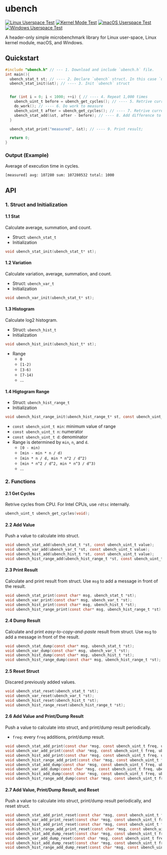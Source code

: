 # ubench

[![Linux Userspace Test](https://github.com/Pusnow/ubench/actions/workflows/linux-test.yml/badge.svg)](https://github.com/Pusnow/ubench/actions/workflows/linux-test.yml)
[![Kernel Mode Test](https://github.com/Pusnow/ubench/actions/workflows/kernel-test.yml/badge.svg)](https://github.com/Pusnow/ubench/actions/workflows/kernel-test.yml)
[![macOS Userspace Test](https://github.com/Pusnow/ubench/actions/workflows/macos-test.yml/badge.svg)](https://github.com/Pusnow/ubench/actions/workflows/macos-test.yml)
[![Windows Userspace Test](https://github.com/Pusnow/ubench/actions/workflows/windows-test.yml/badge.svg)](https://github.com/Pusnow/ubench/actions/workflows/windows-test.yml)

A header-only simple microbenchmark library for Linux user-space, Linux kernel module, macOS, and Windows.

## Quickstart

```c
#include "ubench.h" // --- 1. Download and include `ubench.h` file.
int main(){
  ubench_stat_t st; // ---- 2. Declare `ubench` struct. In this case `ubench_stat_t`.
  ubench_stat_init(&st); // ---- 3. Init `ubench` struct


  for (int i = 0; i < 1000; ++i) { // ---- 4. Repeat 1,000 times
    ubench_uint_t before = ubench_get_cycles(); // ---- 5. Retrive current cycles
    do_work(); // ---- 6. Do work to measure
    ubench_uint_t after = ubench_get_cycles(); // ---- 7. Retrive current cycles
    ubench_stat_add(&st, after - before); // ---- 8. Add difference to `st`
  }

  ubench_stat_print("measured", &st); // ---- 9. Print result;

  return 0;
}
```

### Output (Example)

Average of execution time in cycles.

```
[measured] avg: 107280 sum: 107280532 total: 1000
```

## API

### 1. Struct and Initialization

#### 1.1 Stat

Calculate average, summation, and count.

* Struct: `ubench_stat_t`
* Initialization

```c
void ubench_stat_init(ubench_stat_t* st);
```

#### 1.2 Variation

Calculate variation, average, summation, and count.

* Struct: `ubench_var_t`
* Initialization

```c
void ubench_var_init(ubench_stat_t* st);
```

#### 1.3 Histogram

Calculate log2 histogram.

* Struct: `ubench_hist_t`
* Initialization

```c
void ubench_hist_init(ubench_hist_t* st);
```

* Range
  * `0`
  * `[1-2)`
  * `[3-6)`
  * `[7-14)`
  * ...

#### 1.4 Higtogram Range

* Struct: `ubench_hist_range_t`
* Initialization

```c
void ubench_hist_range_init(ubench_hist_range_t* st, const ubench_uint_t min, const ubench_uint_t n, const ubench_uint_t d);
```

* `const ubench_uint_t min`: minimum value of range
* `const ubench_uint_t n`: numerator
* `const ubench_uint_t d`: denominator
* Range is determined by `min`, `n`, and `d`.
  * `[0 - min)`
  * `[min - min * n / d)`
  * `[min * n / d, min * n^2 / d^2)`
  * `[min * n^2 / d^2, min * n^3 / d^3)`
  * ...

### 2. Functions

#### 2.1 Get Cycles

Retrive cycles from CPU. For Intel CPUs, use `rdtsc` internally.

```c
ubench_uint_t ubench_get_cycles(void);
```

#### 2.2 Add Value

Push a value to calculate into struct.

```c
void ubench_stat_add(ubench_stat_t *st, const ubench_uint_t value);
void ubench_var_add(ubench_var_t *st, const ubench_uint_t value);
void ubench_hist_add(ubench_hist_t *st, const ubench_uint_t value);
void ubench_hist_range_add(ubench_hist_range_t *st, const ubench_uint_t value);
```

#### 2.3 Print Result

Calculate and print result from struct. Use `msg` to add a message in front of the result.

```c
void ubench_stat_print(const char* msg, ubench_stat_t *st);
void ubench_var_print(const char* msg, ubench_var_t *st);
void ubench_hist_print(const char* msg, ubench_hist_t *st);
void ubench_hist_range_print(const char* msg, ubench_hist_range_t *st);
```

#### 2.4 Dump Result

Calculate and print *easy-to-copy-and-paste* result from struct. Use `msg` to add a message in front of the result.

```c
void ubench_stat_dump(const char* msg, ubench_stat_t *st);
void ubench_var_dump(const char* msg, ubench_var_t *st);
void ubench_hist_dump(const char* msg, ubench_hist_t *st);
void ubench_hist_range_dump(const char* msg, ubench_hist_range_t *st);
```

#### 2.5 Reset Struct

Discared previously added values.

```c
void ubench_stat_reset(ubench_stat_t *st);
void ubench_var_reset(ubench_var_t *st);
void ubench_hist_reset(ubench_hist_t *st);
void ubench_hist_range_reset(ubench_hist_range_t *st);
```

#### 2.6 Add Value and Print/Dump Result

Push a value to calculate into struct, and print/dump result periodically.

* `freq`: every `freq` additions, print/dump result.

```c
void ubench_stat_add_print(const char *msg, const ubench_uint_t freq, ubench_stat_t *st, const ubench_uint_t value);
void ubench_var_add_print(const char *msg, const ubench_uint_t freq, ubench_var_t *st, const ubench_uint_t value);
void ubench_hist_add_print(const char *msg, const ubench_uint_t freq, ubench_hist_t *st, const ubench_uint_t value);
void ubench_hist_range_add_print(const char *msg, const ubench_uint_t freq, ubench_hist_range_t *st, const ubench_uint_t value);
void ubench_stat_add_dump(const char *msg, const ubench_uint_t freq, ubench_stat_t *st, const ubench_uint_t value);
void ubench_var_add_dump(const char *msg, const ubench_uint_t freq, ubench_var_t *st, const ubench_uint_t value);
void ubench_hist_add_dump(const char *msg, const ubench_uint_t freq, ubench_hist_t *st, const ubench_uint_t value);
void ubench_hist_range_add_dump(const char *msg, const ubench_uint_t freq, ubench_hist_range_t *st, const ubench_uint_t value);
```

#### 2.7 Add Value, Print/Dump Result, and Reset

Push a value to calculate into struct, print/dump result periodically, and reset struct.

```c
void ubench_stat_add_print_reset(const char *msg, const ubench_uint_t freq, ubench_stat_t *st, const ubench_uint_t value);
void ubench_var_add_print_reset(const char *msg, const ubench_uint_t freq, ubench_var_t *st, const ubench_uint_t value);
void ubench_hist_add_print_reset(const char *msg, const ubench_uint_t freq, ubench_hist_t *st, const ubench_uint_t value);
void ubench_hist_range_add_print_reset(const char *msg, const ubench_uint_t freq, ubench_hist_range_t *st, const ubench_uint_t value);
void ubench_stat_add_dump_reset(const char *msg, const ubench_uint_t freq, ubench_stat_t *st, const ubench_uint_t value);
void ubench_var_add_dump_reset(const char *msg, const ubench_uint_t freq, ubench_var_t *st, const ubench_uint_t value);
void ubench_hist_add_dump_reset(const char *msg, const ubench_uint_t freq, ubench_hist_t *st, const ubench_uint_t value);
void ubench_hist_range_add_dump_reset(const char *msg, const ubench_uint_t freq, ubench_hist_range_t *st, const ubench_uint_t value);
```
